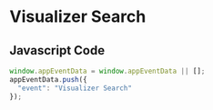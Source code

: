 # Visualizer Search

### 

## Javascript Code
```js
window.appEventData = window.appEventData || [];
appEventData.push({
  "event": "Visualizer Search"
});
```








